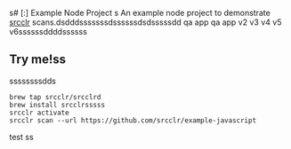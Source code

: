 s# [:] Example Node Project
s
An example node project to demonstrate [srcclr](https://www.srcclr.com) scans.dsdddsssssssdssssssdsdsssssdd qa app qa app v2 v3 v4 v5 v6ssssssddddssssss

## Try me!ss
ssssssssdds

```
brew tap srcclr/srcclrd
brew install srcclrsssss
srcclr activate
srcclr scan --url https://github.com/srcclr/example-javascript
```
test
ss

